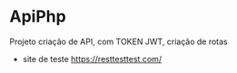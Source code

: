 # ApiPhp
Projeto criação de API, com TOKEN JWT, criação de rotas
- site de teste  https://resttesttest.com/

